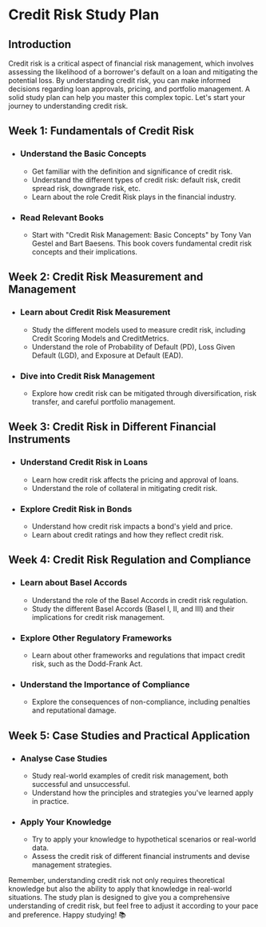 # Credit Risk Study Plan

## Introduction

Credit risk is a critical aspect of financial risk management, which involves assessing the likelihood of a borrower's default on a loan and mitigating the potential loss. By understanding credit risk, you can make informed decisions regarding loan approvals, pricing, and portfolio management. A solid study plan can help you master this complex topic. Let's start your journey to understanding credit risk.

## Week 1: Fundamentals of Credit Risk

- ### Understand the Basic Concepts
    - Get familiar with the definition and significance of credit risk.
    - Understand the different types of credit risk: default risk, credit spread risk, downgrade risk, etc.
    - Learn about the role Credit Risk plays in the financial industry.

- ### Read Relevant Books
    - Start with "Credit Risk Management: Basic Concepts" by Tony Van Gestel and Bart Baesens. This book covers fundamental credit risk concepts and their implications.

## Week 2: Credit Risk Measurement and Management

- ### Learn about Credit Risk Measurement
    - Study the different models used to measure credit risk, including Credit Scoring Models and CreditMetrics.
    - Understand the role of Probability of Default (PD), Loss Given Default (LGD), and Exposure at Default (EAD).

- ### Dive into Credit Risk Management
    - Explore how credit risk can be mitigated through diversification, risk transfer, and careful portfolio management.

## Week 3: Credit Risk in Different Financial Instruments

- ### Understand Credit Risk in Loans
    - Learn how credit risk affects the pricing and approval of loans.
    - Understand the role of collateral in mitigating credit risk.

- ### Explore Credit Risk in Bonds
    - Understand how credit risk impacts a bond's yield and price.
    - Learn about credit ratings and how they reflect credit risk.

## Week 4: Credit Risk Regulation and Compliance

- ### Learn about Basel Accords
    - Understand the role of the Basel Accords in credit risk regulation.
    - Study the different Basel Accords (Basel I, II, and III) and their implications for credit risk management.

- ### Explore Other Regulatory Frameworks
    - Learn about other frameworks and regulations that impact credit risk, such as the Dodd-Frank Act.

- ### Understand the Importance of Compliance
    - Explore the consequences of non-compliance, including penalties and reputational damage.

## Week 5: Case Studies and Practical Application

- ### Analyse Case Studies
    - Study real-world examples of credit risk management, both successful and unsuccessful.
    - Understand how the principles and strategies you've learned apply in practice.

- ### Apply Your Knowledge
    - Try to apply your knowledge to hypothetical scenarios or real-world data.
    - Assess the credit risk of different financial instruments and devise management strategies.

Remember, understanding credit risk not only requires theoretical knowledge but also the ability to apply that knowledge in real-world situations. The study plan is designed to give you a comprehensive understanding of credit risk, but feel free to adjust it according to your pace and preference. Happy studying! 📚